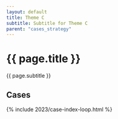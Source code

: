 ```yaml
---
layout: default
title: Theme C
subtitle: Subtitle for Theme C
parent: "cases_strategy"
---
```


# {{ page.title }}

{{ page.subtitle }}

## Cases

{% include 2023/case-index-loop.html %}

